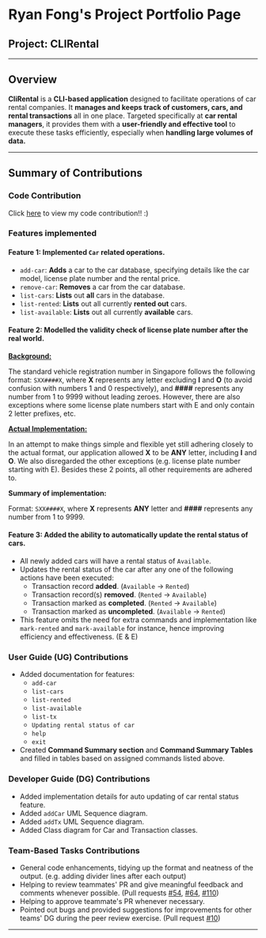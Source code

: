 # Ryan Fong's Project Portfolio Page

## Project: CLIRental

---
## Overview

**CliRental** is a **CLI-based application** designed to facilitate operations of car rental
companies. It **manages and keeps track of customers, cars, and rental transactions** all
in one place. Targeted specifically at **car rental managers**, it provides them with a
**user-friendly and effective tool** to execute these tasks efficiently, especially when
**handling large volumes of data.**

---
## Summary of Contributions

### Code Contribution

Click [here](https://nus-cs2113-ay2425s1.github.io/tp-dashboard/?search=ct9aryan&breakdown=true&sort=groupTitle%20dsc&sortWithin=title&since=2024-09-20&timeframe=commit&mergegroup=&groupSelect=groupByRepos&checkedFileTypes=docs~functional-code~test-code~other&tabOpen=true&tabType=authorship&tabAuthor=CT9ARyan&tabRepo=AY2425S1-CS2113-T11-3%2Ftp%5Bmaster%5D&authorshipIsMergeGroup=false&authorshipFileTypes=docs~functional-code~test-code&authorshipIsBinaryFileTypeChecked=false&authorshipIsIgnoredFilesChecked=false)
to view my code contribution!! :)

### Features implemented

#### Feature 1: Implemented `Car` related operations.
- `add-car`: **Adds** a car to the car database, specifying details like
  the car model, license plate number and the rental price.
- `remove-car`: **Removes** a car from the car database.
- `list-cars`: **Lists** out **all** cars in the database.
- `list-rented`: **Lists** out all currently **rented out** cars.
- `list-available`: **Lists** out all currently **available** cars.

#### Feature 2: Modelled the validity check of license plate number after the real world.

**<u>Background:</u>**

The standard vehicle registration number in Singapore follows the
following format: `SXX####X`, where **X** represents any letter excluding
**I** and **O** (to avoid confusion with numbers 1 and 0 respectively), and
**\####** represents any number from 1 to 9999 without leading zeroes. However, there are
also exceptions where some license plate numbers start with E and only contain 2 letter
prefixes, etc.

**<u>Actual Implementation:</u>**

In an attempt to make things simple and flexible yet still adhering closely to the
actual format, our application allowed **X** to be **ANY** letter, including **I** and **O**.
We also disregarded the other exceptions (e.g. license plate number starting with E). Besides
these 2 points, all other requirements are adhered to.

**Summary of implementation:**

Format: `SXX####X`, where **X** represents **ANY** letter and **\####** represents
any number from 1 to 9999.

#### Feature 3: Added the ability to automatically update the rental status of cars.

- All newly added cars will have a rental status of `Available`.
- Updates the rental status of the car after any one of the following actions have
  been executed:
    - Transaction record **added**. (`Available` -> `Rented`)
    - Transaction record(s) **removed**. (`Rented` -> `Available`)
    - Transaction marked as **completed**. (`Rented` -> `Available`)
    - Transaction marked as **uncompleted**. (`Available` -> `Rented`)
- This feature omits the need for extra commands and implementation like `mark-rented`
  and `mark-available` for instance, hence improving efficiency and effectiveness. (E & E)

### User Guide (UG) Contributions
- Added documentation for features:
    - `add-car`
    - `list-cars`
    - `list-rented`
    - `list-available`
    - `list-tx`
    - `Updating rental status of car`
    - `help`
    - `exit`
- Created **Command Summary section** and **Command Summary Tables** and
  filled in tables based on assigned commands listed above.

### Developer Guide (DG) Contributions
- Added implementation details for auto updating of car rental status feature.
- Added `addCar` UML Sequence diagram.
- Added `addTx` UML Sequence diagram.
- Added Class diagram for Car and Transaction classes.

### Team-Based Tasks Contributions
- General code enhancements, tidying up the format and
  neatness of the output. (e.g. adding divider lines after each output)
- Helping to review teammates' PR and give meaningful feedback and
  comments whenever possible.
(Pull requests [#54](https://github.com/AY2425S1-CS2113-T11-3/tp/pull/54),
[#64](https://github.com/AY2425S1-CS2113-T11-3/tp/pull/64),
[#110](https://github.com/AY2425S1-CS2113-T11-3/tp/pull/110))
- Helping to approve teammate's PR whenever necessary.
- Pointed out bugs and provided suggestions for improvements for
  other teams' DG during the peer review exercise.
(Pull request [#10](https://github.com/nus-cs2113-AY2425S1/tp/pull/10))

---
